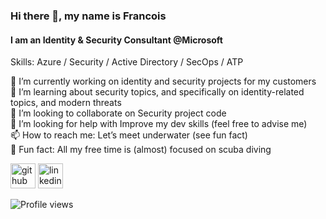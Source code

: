 ### Hi there 👋, my name is Francois
#### I am an Identity & Security Consultant @Microsoft

Skills: Azure / Security / Active Directory / SecOps / ATP

🔭 I’m currently working on identity and security projects for my customers \
🌱 I’m learning about security topics, and specifically on identity-related topics, and modern threats \
👯 I’m looking to collaborate on Security project code \
🤔 I’m looking for help with Improve my dev skills (feel free to advise me) \
📫 How to reach me: Let’s meet underwater (see fun fact) \
🥽 Fun fact: All my free time is (almost) focused on scuba diving

[<img src='https://cdn.jsdelivr.net/npm/simple-icons@3.0.1/icons/github.svg' alt='github' height='40'>](https://github.com/fslef)  [<img src='https://cdn.jsdelivr.net/npm/simple-icons@3.0.1/icons/linkedin.svg' alt='linkedin' height='40'>](https://www.linkedin.com/in/fslef/)  

![Profile views](https://gpvc.arturio.dev/fslef)  
